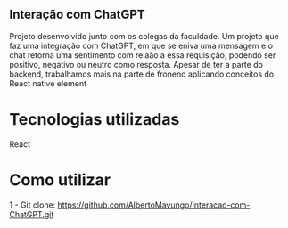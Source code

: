 ## Interação com ChatGPT

Projeto desenvolvido junto com os colegas da faculdade. Um projeto que faz uma integração com ChatGPT, em que se eniva uma mensagem e o chat retorna uma sentimento com relaão a essa requisição, podendo ser positivo, negativo ou neutro como resposta. Apesar de ter a parte do backend, trabalhamos mais na parte de fronend aplicando conceitos do React native element

# Tecnologias utilizadas
React 

# Como utilizar
1 - Git clone: https://github.com/AlbertoMavungo/Interacao-com-ChatGPT.git
